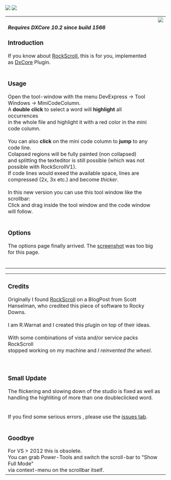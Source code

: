 [![](http://dxcorecommunityplugins.googlecode.com/svn/trunk/Common/Graphics/Download.png)](http://www.rorybecker.co.uk/DevExpress/Community/Plugins/MiniCodeColumn/)      [![](http://dxcorecommunityplugins.googlecode.com/svn/trunk/Common/Graphics/InstallHelp.png)](http://code.google.com/p/dxcorecommunityplugins/wiki/InstallInstructions)

<table><tr valign='top'><td>
<h5>Requires DXCore 10.2 since build 1566</h5>
<h3>Introduction</h3>

If you know about <a href='http://www.hanselman.com/blog/IntroducingRockScroll.aspx'>RockScroll</a>, this is for you, implemented as <a href='http://www.devexpress.com/Downloads/NET/IDETools/DXCore/'>DxCore</a> Plugin.<br>
<br>
<h3>Usage</h3>

Open the tool-window with the menu DevExpress -> Tool Windows -> MiniCodeColumn.<br>
A <b>double click</b> to select a word will <b>highlight</b> all occurrences<br>
in the whole file and highlight it with a red color in the mini code column.<br>
<br>
You can also <b>click</b> on the mini code column to <b>jump</b> to any code line.<br>
Colapsed regions will be fully painted (non collapsed)<br>
and splitting the texteditor is still possible (which was not possible with RockScrollV1).<br>
If code lines would exeed the available space, lines are compressed (2x, 3x etc.) and become <i>thicker</i>.<br>
<br>
In this new version you can use this tool window like the scrollbar:<br>
Click and drag inside the tool window and the code window will follow.<br>
<br>
<h3>Options</h3>

The options page finally arrived. The <a href='http://code.google.com/p/dxcorecommunityplugins/wiki/MiniCodeColumnOptions'>screenshot</a> was too big for this page.<br>
<br>
</td><td>
<img src='http://dxcorecommunityplugins.googlecode.com/svn/trunk/MiniCodeColumn/Documents/ScreenShot.png' />
</td></tr></table>

<table><tr valign='top'>
<td>

<h3>Credits</h3>

Originally I found <a href='http://www.hanselman.com/blog/IntroducingRockScroll.aspx'>RockScroll</a> on a BlogPost from Scott Hanselman, who credited this piece of software to Rocky Downs.<br>
<br>
I am R.Warnat and I created this plugin on top of their ideas.<br>
<br>
With some combinations of vista and/or service packs RockScroll<br>
stopped working on my machine and <i>I reinvented the wheel</i>.<br>
<br>
<br>
<h3>Small Update</h3>

The flickering and slowing down of the studio is fixed as well as<br>
handling the highliting of more than one doubleclicked word.<br>
<br>
<br>
If you find some serious errors , please use the <a href='http://code.google.com/p/dxcorecommunityplugins/issues/list'>issues tab</a>.<br>
<br>
<h3>Goodbye</h3>
For VS > 2012 this is obsolete.<br>
You can grab Power-Tools and switch the scroll-bar to "Show Full Mode"<br>
via context-menu on the scrollbar itself.